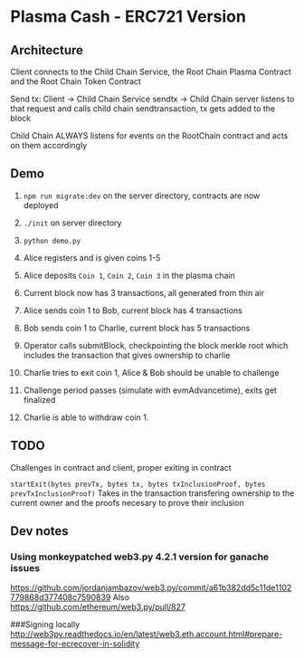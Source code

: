 # Plasma Cash - ERC721 Version

## Architecture

Client connects to the Child Chain Service, the Root Chain Plasma Contract and the Root Chain Token Contract

Send tx:
Client -> Child Chain Service sendtx -> Child Chain server listens to that request and calls child chain sendtransaction, tx gets added to the block 

Child Chain ALWAYS listens for events on the RootChain contract and acts on them accordingly


## Demo

1. `npm run migrate:dev` on the server directory, contracts are now deployed
2. `./init` on server directory 
3. `python demo.py`

1. Alice registers and is given coins 1-5 
2. Alice deposits `Coin 1`, `Coin 2`, `Coin 3` in the plasma chain
3. Current block now has 3 transactions, all generated from thin air
3. Alice sends coin 1 to Bob, current block has 4 transactions
4. Bob sends coin 1 to Charlie, current block has 5 transactions
5. Operator calls submitBlock, checkpointing the block merkle root which includes the transaction that gives ownership to charlie
5. Charlie tries to exit coin 1, Alice & Bob should be unable to challenge
6. Challenge period passes (simulate with evmAdvancetime), exits get finalized
7. Charlie is able to withdraw coin 1.

## TODO

Challenges in contract and client, proper exiting in contract

`startExit(bytes prevTx, bytes tx, bytes txInclusionProof, bytes prevTxInclusionProof)` 
Takes in the transaction transfering ownership to the current owner and the proofs necesary to prove their inclusion

## Dev notes
### Using monkeypatched web3.py 4.2.1 version for ganache issues
https://github.com/jordanjambazov/web3.py/commit/a61b382dd5c11de1102779868d377408c7590839
Also https://github.com/ethereum/web3.py/pull/827

###Signing locally
http://web3py.readthedocs.io/en/latest/web3.eth.account.html#prepare-message-for-ecrecover-in-solidity

